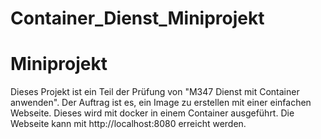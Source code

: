 # Container_Dienst_Miniprojekt
# Miniprojekt
Dieses Projekt ist ein Teil der Prüfung von "M347 Dienst mit Container anwenden". Der Auftrag ist es, ein Image zu erstellen mit einer einfachen Webseite. Dieses wird mit docker in einem Container ausgeführt. Die Webseite kann mit http://localhost:8080 erreicht werden.
